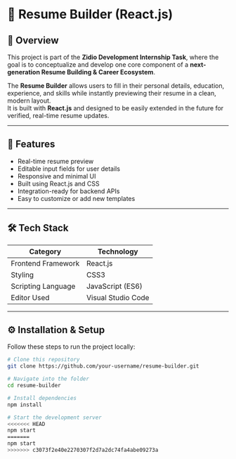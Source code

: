 # 🧩 Resume Builder (React.js)

## 🌟 Overview
This project is part of the **Zidio Development Internship Task**, where the goal is to conceptualize and develop one core component of a **next-generation Resume Building & Career Ecosystem**.  

The **Resume Builder** allows users to fill in their personal details, education, experience, and skills while instantly previewing their resume in a clean, modern layout.  
It is built with **React.js** and designed to be easily extended in the future for verified, real-time resume updates.

---

## 🚀 Features
- Real-time resume preview  
- Editable input fields for user details  
- Responsive and minimal UI  
- Built using React.js and CSS  
- Integration-ready for backend APIs  
- Easy to customize or add new templates  

---

## 🛠️ Tech Stack
| Category | Technology |
|-----------|-------------|
| Frontend Framework | React.js |
| Styling | CSS3 |
| Scripting Language | JavaScript (ES6) |
| Editor Used | Visual Studio Code |

---

## ⚙️ Installation & Setup

Follow these steps to run the project locally:

```bash
# Clone this repository
git clone https://github.com/your-username/resume-builder.git

# Navigate into the folder
cd resume-builder

# Install dependencies
npm install

# Start the development server
<<<<<<< HEAD
npm start
=======
npm start
>>>>>>> c3073f2e40e2270307f2d7a2dc74fa4abe09273a
